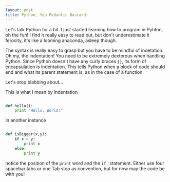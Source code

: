 ```yaml
---
layout: post
title: Python, You Pedantic Bastard!
---
```


Let's talk Python for a bit. I just started learning how to program in Pyhton, oh the fun! I find it really easy to read out, but don't underestimate it ferocity, it's like a looming anaconda, asleep though.

The syntax is really easy to grasp but you have to be mindful of indetation. Oh my, the indentation! You need to be extremely dexterous when handling Python. Since Python doesn't have any curly braces ```{}```, its form of encapsulation is indentation. This tells Python when a block of code should end and what its parent statement is, as in the case of a function.

Let's stop blabbing about...

This is what I mean by indentation

```python

def hello():
    print "Hello, World!"

```
In another instance

```python

def isBigger(x,y):
    if x > y:
        print x
    else:
        print y

```
notice the position of the ```print``` word and the ```if ``` statement. Either use four spacebar tabs or one Tab stop as convention, but for now may the code be with you!